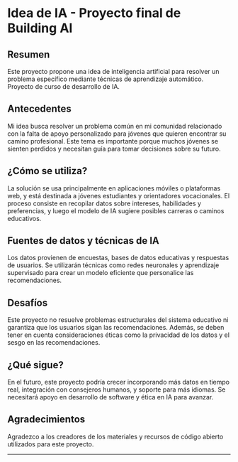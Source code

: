 # Idea de IA - Proyecto final de Building AI

## Resumen

Este proyecto propone una idea de inteligencia artificial para resolver un problema específico mediante técnicas de aprendizaje automático. Proyecto de curso de desarrollo de IA.

## Antecedentes

Mi idea busca resolver un problema común en mi comunidad relacionado con la falta de apoyo personalizado para jóvenes que quieren encontrar su camino profesional. Este tema es importante porque muchos jóvenes se sienten perdidos y necesitan guía para tomar decisiones sobre su futuro.

## ¿Cómo se utiliza?

La solución se usa principalmente en aplicaciones móviles o plataformas web, y está destinada a jóvenes estudiantes y orientadores vocacionales. El proceso consiste en recopilar datos sobre intereses, habilidades y preferencias, y luego el modelo de IA sugiere posibles carreras o caminos educativos.

## Fuentes de datos y técnicas de IA

Los datos provienen de encuestas, bases de datos educativas y respuestas de usuarios. Se utilizarán técnicas como redes neuronales y aprendizaje supervisado para crear un modelo eficiente que personalice las recomendaciones.

## Desafíos

Este proyecto no resuelve problemas estructurales del sistema educativo ni garantiza que los usuarios sigan las recomendaciones. Además, se deben tener en cuenta consideraciones éticas como la privacidad de los datos y el sesgo en las recomendaciones.

## ¿Qué sigue?

En el futuro, este proyecto podría crecer incorporando más datos en tiempo real, integración con consejeros humanos, y soporte para más idiomas. Se necesitará apoyo en desarrollo de software y ética en IA para avanzar.

## Agradecimientos

Agradezco a los creadores de los materiales y recursos de código abierto utilizados para este proyecto.

---

